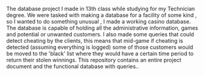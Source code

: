 The database project I made in 13th class while studying for my Technician degree.
We were tasked with making a database for a facility of some kind , so I wanted to do something unusual , I made a working casino database.
The database is capable of holding all the administrative information, games and potential or unwanted customers. 
I also made some queries that could detect cheating by the clients, this means that mid-game if cheating is detected (assuming everything is logged) some of those customers would
be moved to the 'black' list where they would have a certain time period to return their stolen winnings.
This repository contains an entire project document and the functional database with queries.. 
